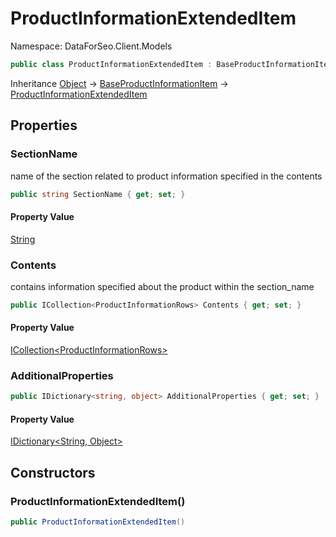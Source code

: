 # ProductInformationExtendedItem

Namespace: DataForSeo.Client.Models

```csharp
public class ProductInformationExtendedItem : BaseProductInformationItem
```

Inheritance [Object](https://docs.microsoft.com/en-us/dotnet/api/system.object) → [BaseProductInformationItem](./dataforseo.client.models.baseproductinformationitem.md) → [ProductInformationExtendedItem](./dataforseo.client.models.productinformationextendeditem.md)

## Properties

### **SectionName**

name of the section related to product information specified in the contents

```csharp
public string SectionName { get; set; }
```

#### Property Value

[String](https://docs.microsoft.com/en-us/dotnet/api/system.string)<br>

### **Contents**

contains information specified about the product within the section_name

```csharp
public ICollection<ProductInformationRows> Contents { get; set; }
```

#### Property Value

[ICollection&lt;ProductInformationRows&gt;](./dataforseo.client.models.productinformationrows.md)<br>

### **AdditionalProperties**

```csharp
public IDictionary<string, object> AdditionalProperties { get; set; }
```

#### Property Value

[IDictionary&lt;String, Object&gt;](https://docs.microsoft.com/en-us/dotnet/api/system.collections.generic.idictionary-2)<br>

## Constructors

### **ProductInformationExtendedItem()**

```csharp
public ProductInformationExtendedItem()
```
